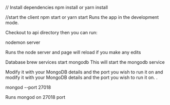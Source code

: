 // Install dependencies
npm install or yarn install

//start the client
npm start or yarn start
Runs the app in the development mode.



Checkout to api directory then you can run:

nodemon server

Runs the node server and page will reload if you make any edits

Database
brew services start mongodb
This will start the mongodb service

   Modify it with your MongoDB details and the port you wish to run it on and  modify it with your MongoDB details and the port you wish 
to run it on. . 

mongod --port 27018

Runs mongod on 27018 port
